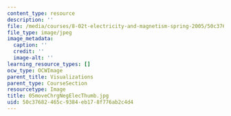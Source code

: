 ```yaml
---
content_type: resource
description: ''
file: /media/courses/8-02t-electricity-and-magnetism-spring-2005/50c37682465c9384eb178f776ab2c4d4_05moveChrgNegElecThumb.jpg
file_type: image/jpeg
image_metadata:
  caption: ''
  credit: ''
  image-alt: ''
learning_resource_types: []
ocw_type: OCWImage
parent_title: Visualizations
parent_type: CourseSection
resourcetype: Image
title: 05moveChrgNegElecThumb.jpg
uid: 50c37682-465c-9384-eb17-8f776ab2c4d4
---
```


